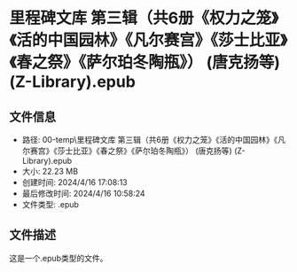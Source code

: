 ﻿# 里程碑文库 第三辑（共6册《权力之笼》《活的中国园林》《凡尔赛宫》《莎士比亚》《春之祭》《萨尔珀冬陶瓶》） (唐克扬等) (Z-Library).epub

## 文件信息
- 路径: 00-temp\里程碑文库 第三辑（共6册《权力之笼》《活的中国园林》《凡尔赛宫》《莎士比亚》《春之祭》《萨尔珀冬陶瓶》） (唐克扬等) (Z-Library).epub
- 大小: 22.23 MB
- 创建时间: 2024/4/16 17:08:13
- 最后修改时间: 2024/4/16 10:58:24
- 文件类型: .epub

## 文件描述
这是一个.epub类型的文件。

